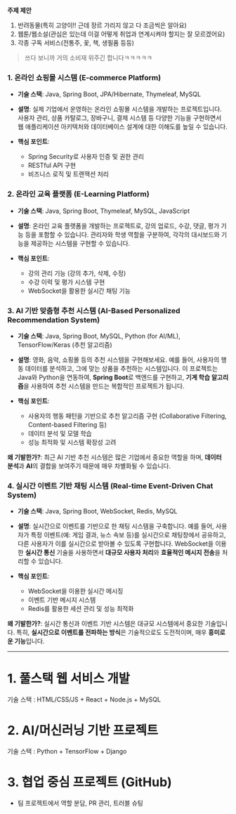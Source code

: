 **주제 제안**
1. 반려동물(특히 고양이!! 근데 장르 가리지 않고 다 조금씩은 알아요) 
2. 웹툰/웹소설(관심은 있는데 이걸 어떻게 취업과 연계시켜야 할지는 잘 모르겠어요)
3. 각종 구독 서비스(전통주, 꽃, 책, 생필품 등등) 

>쓰다 보니까 거의 소비재 위주긴 합니다ㅋㅋㅋㅋㅋ

### 1. **온라인 쇼핑몰 시스템 (E-commerce Platform)**

* **기술 스택**: Java, Spring Boot, JPA/Hibernate, Thymeleaf, MySQL
* **설명**: 실제 기업에서 운영하는 온라인 쇼핑몰 시스템을 개발하는 프로젝트입니다. 사용자 관리, 상품 카탈로그, 장바구니, 결제 시스템 등 다양한 기능을 구현하면서 웹 애플리케이션 아키텍처와 데이터베이스 설계에 대한 이해도를 높일 수 있습니다.
* **핵심 포인트**:

  * Spring Security로 사용자 인증 및 권한 관리
  * RESTful API 구현
  * 비즈니스 로직 및 트랜잭션 처리


### 2. **온라인 교육 플랫폼 (E-Learning Platform)**

* **기술 스택**: Java, Spring Boot, Thymeleaf, MySQL, JavaScript
* **설명**: 온라인 교육 플랫폼을 개발하는 프로젝트로, 강의 업로드, 수강, 댓글, 평가 기능 등을 포함할 수 있습니다. 관리자와 학생 역할을 구분하여, 각각의 대시보드와 기능을 제공하는 시스템을 구현할 수 있습니다.
* **핵심 포인트**:

  * 강의 관리 기능 (강의 추가, 삭제, 수정)
  * 수강 이력 및 평가 시스템 구현
  * WebSocket을 활용한 실시간 채팅 기능


### 3. **AI 기반 맞춤형 추천 시스템 (AI-Based Personalized Recommendation System)**

* **기술 스택**: Java, Spring Boot, MySQL, Python (for AI/ML), TensorFlow/Keras (추천 알고리즘)
* **설명**: 영화, 음악, 쇼핑몰 등의 추천 시스템을 구현해보세요. 예를 들어, 사용자의 행동 데이터를 분석하고, 그에 맞는 상품을 추천하는 시스템입니다. 이 프로젝트는 Java와 Python을 연동하여, **Spring Boot**로 백엔드를 구현하고, **기계 학습 알고리즘**을 사용하여 추천 시스템을 만드는 복합적인 프로젝트가 됩니다.
* **핵심 포인트**:

  * 사용자의 행동 패턴을 기반으로 추천 알고리즘 구현 (Collaborative Filtering, Content-based Filtering 등)
  * 데이터 분석 및 모델 학습
  * 성능 최적화 및 시스템 확장성 고려

**왜 기발한가?**: 최근 AI 기반 추천 시스템은 많은 기업에서 중요한 역할을 하며, **데이터 분석**과 **AI**의 결합을 보여주기 때문에 매우 차별화될 수 있습니다.


### 4. **실시간 이벤트 기반 채팅 시스템 (Real-time Event-Driven Chat System)**

* **기술 스택**: Java, Spring Boot, WebSocket, Redis, MySQL
* **설명**: 실시간으로 이벤트를 기반으로 한 채팅 시스템을 구축합니다. 예를 들어, 사용자가 특정 이벤트(예: 게임 결과, 뉴스 속보 등)를 실시간으로 채팅창에서 공유하고, 다른 사용자가 이를 실시간으로 받아볼 수 있도록 구현합니다. WebSocket을 이용한 **실시간 통신** 기술을 사용하면서 **대규모 사용자 처리**와 **효율적인 메시지 전송**을 처리할 수 있습니다.
* **핵심 포인트**:

  * WebSocket을 이용한 실시간 메시징
  * 이벤트 기반 메시지 시스템
  * Redis를 활용한 세션 관리 및 성능 최적화

**왜 기발한가?**: 실시간 통신과 이벤트 기반 시스템은 대규모 시스템에서 중요한 기술입니다. 특히, **실시간으로 이벤트를 전파하는 방식**은 기술적으로도 도전적이며, 매우 **흥미로운 기능**입니다.

---

# 1. 풀스택 웹 서비스 개발
기술 스택 : HTML/CSS/JS + React + Node.js + MySQL

# 2. AI/머신러닝 기반 프로젝트
기술 스택 : Python + TensorFlow + Django

 # 3. 협업 중심 프로젝트 (GitHub)
- 팀 프로젝트에서 역할 분담, PR 관리, 트러블 슈팅
